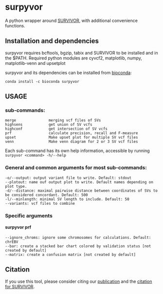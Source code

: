 # surpyvor
A python wrapper around [SURVIVOR](https://github.com/fritzsedlazeck/SURVIVOR), with additional convenience functions.

## Installation and dependencies
surpyvor requires bcftools, bgzip, tabix and SURVIVOR to be installed and in the $PATH.
Required python modules are cyvcf2, matplotlib, numpy, matplotlib-venn and upsetplot

surpyvor and its dependencies can be installed from [bioconda](https://anaconda.org/bioconda/surpyvor):

`conda install -c bioconda surpyvor`

## USAGE
### sub-commands:
    merge               merging vcf files of SVs
    highsens            get union of SV vcfs
    highconf            get intersection of SV vcfs
    prf                 calculate precision, recall and F-measure
    upset               Make upset plot for multiple SV vcf files
    venn                Make venn diagram for 2 or 3 SV vcf files

Each sub-command has its own help information, accessible by running `surpyvor <command> -h/--help`

### General and common arguments for most sub-commands:
```
-o/--output: output variant file to write. Default: stdout
--plotout: name ouf output plot to write. Default names depending on plot type.
-d/--distance: maximal pairwise distance between coordinates of SVs to be considered concordant. Default: 500
-l/--minlength: minimal SV length to include. Default: 50
--variants: vcf files to combine
```

### Specific arguments

#### surpyvor prf
```
--ignore_chroms: ignore some chromosomes for calculations. Default: chrEBV
--bar: create a stacked bar chart colored by validation status [not created by default]
--matrix: create a confusion matrix [not created by default]
```

## Citation
If you use this tool, please consider citing our [publication](https://genome.cshlp.org/content/early/2019/06/11/gr.244939.118.abstract) and the [citation for SURVIVOR](https://www.nature.com/articles/ncomms14061).
